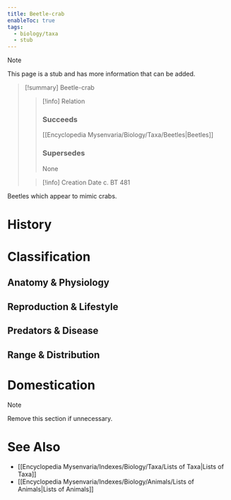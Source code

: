 ```yaml
---
title: Beetle-crab
enableToc: true
tags:
  - biology/taxa
  - stub
---
```


> [!note]
> This page is a stub and has more information that can be added.

> [!summary] Beetle-crab
> > [!info] Relation
> > ### Succeeds
> > [[Encyclopedia Mysenvaria/Biology/Taxa/Beetles|Beetles]]
> > ### Supersedes
> > None
>
> > [!info] Creation Date
> > c. BT 481

Beetles which appear to mimic crabs.
# History

# Classification
## Anatomy & Physiology

## Reproduction & Lifestyle

## Predators & Disease

## Range & Distribution

# Domestication

> [!note]
> Remove this section if unnecessary.
# See Also
- [[Encyclopedia Mysenvaria/Indexes/Biology/Taxa/Lists of Taxa|Lists of Taxa]]
- [[Encyclopedia Mysenvaria/Indexes/Biology/Animals/Lists of Animals|Lists of Animals]]